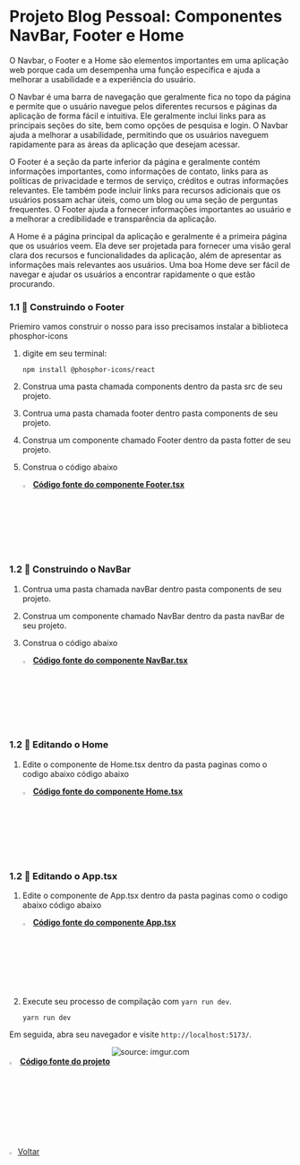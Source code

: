

<h1>Projeto Blog Pessoal: Componentes NavBar, Footer e Home</h1>

O Navbar, o Footer e a Home são elementos importantes em uma aplicação web porque cada um desempenha uma função específica e ajuda a melhorar a usabilidade e a experiência do usuário.

O Navbar é uma barra de navegação que geralmente fica no topo da página e permite que o usuário navegue pelos diferentes recursos e páginas da aplicação de forma fácil e intuitiva. Ele geralmente inclui links para as principais seções do site, bem como opções de pesquisa e login. O Navbar ajuda a melhorar a usabilidade, permitindo que os usuários naveguem rapidamente para as áreas da aplicação que desejam acessar.

O Footer é a seção da parte inferior da página e geralmente contém informações importantes, como informações de contato, links para as políticas de privacidade e termos de serviço, créditos e outras informações relevantes. Ele também pode incluir links para recursos adicionais que os usuários possam achar úteis, como um blog ou uma seção de perguntas frequentes. O Footer ajuda a fornecer informações importantes ao usuário e a melhorar a credibilidade e transparência da aplicação.

A Home é a página principal da aplicação e geralmente é a primeira página que os usuários veem. Ela deve ser projetada para fornecer uma visão geral clara dos recursos e funcionalidades da aplicação, além de apresentar as informações mais relevantes aos usuários. Uma boa Home deve ser fácil de navegar e ajudar os usuários a encontrar rapidamente o que estão procurando.

<h3>1.1 👣 Construindo o Footer </h3>

Priemiro vamos construir o nosso para isso precisamos instalar a biblioteca phosphor-icons

1. digite em seu terminal:

   ```
   npm install @phosphor-icons/react
   ```

2. Construa uma pasta chamada components dentro da pasta src de seu projeto.

3. Contrua uma pasta chamada footer dentro pasta components de seu projeto.

4. Construa um componente chamado Footer dentro da pasta fotter de seu projeto.

5. Construa o código abaixo

   <div align="left"><img src="https://i.imgur.com/JACNZiR.png" title="source: imgur.com" width="3%"/> <a href="https://github.com/LucasCapSilva/blog-pessoal-react-2023/blob/navbar-footer/src/components/footer/Footer.tsx" target="_blank"><b>Código fonte do componente Footer.tsx</b></a> 

<h3>1.2 👣 Construindo o NavBar </h3>

1. Contrua uma pasta chamada navBar dentro pasta components de seu projeto.

2. Construa um componente chamado NavBar dentro da pasta navBar de seu projeto.

3. Construa o código abaixo

   <div align="left"><img src="https://i.imgur.com/JACNZiR.png" title="source: imgur.com" width="3%"/> <a href="https://github.com/LucasCapSilva/blog-pessoal-react-2023/blob/navbar-footer/src/components/navbar/Navbar.tsx" target="_blank"><b>Código fonte do componente NavBar.tsx</b></a> 

<h3>1.2 👣 Editando o Home </h3>

1. Edite o componente de Home.tsx dentro da pasta paginas como o codigo abaixo código abaixo

   <div align="left"><img src="https://i.imgur.com/JACNZiR.png" title="source: imgur.com" width="3%"/> <a href="https://github.com/LucasCapSilva/blog-pessoal-react-2023/blob/navbar-footer/src/paginas/home/Home.tsx" target="_blank"><b>Código fonte do componente Home.tsx</b></a> 

<h3>1.2 👣 Editando o App.tsx </h3>

1. Edite o componente de App.tsx dentro da pasta paginas como o codigo abaixo código abaixo

   <div align="left"><img src="https://i.imgur.com/JACNZiR.png" title="source: imgur.com" width="3%"/> <a href="https://github.com/LucasCapSilva/blog-pessoal-react-2023/blob/navbar-footer/src/App.tsx" target="_blank"><b>Código fonte do componente App.tsx</b></a> 

1. Execute seu processo de compilação com `yarn run dev`.

   ```
   yarn run dev
   ```


Em seguida, abra seu navegador e visite `http://localhost:5173/`. 

<div align="center"><img src="https://i.imgur.com/wiQtIPA.png" title="source: imgur.com" /></div>

<div align="left"><img src="https://i.imgur.com/JACNZiR.png" title="source: imgur.com" width="3%"/> <a href="https://github.com/LucasCapSilva/blog-pessoal-react-2023/tree/navbar-footer" target="_blank"><b>Código fonte do projeto</b></a></div>

<br />

<br />


<div align="left"><a href="README.md"><img src="https://i.imgur.com/XMgF3gl.png" title="source: imgur.com" width="3%"/>Voltar</a></div>

